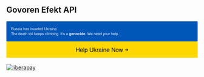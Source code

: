 ## Govoren Efekt API

[![Stand With Ukraine](https://raw.githubusercontent.com/vshymanskyy/StandWithUkraine/main/banner2-direct.svg)](https://stand-with-ukraine.pp.ua)

[![liberapay](https://liberapay.com/assets/widgets/donate.svg)](https://liberapay.com/dan_radunchev/donate)
